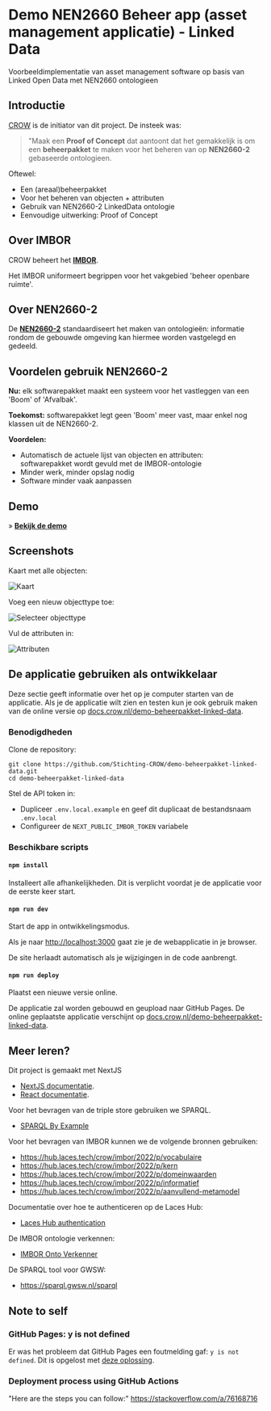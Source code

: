 # Demo NEN2660 Beheer app (asset management applicatie) - Linked Data

Voorbeeldimplementatie van asset management software op basis van Linked Open Data met NEN2660 ontologieen

## Introductie

[CROW](https://www.crow.nl/) is de initiator van dit project. De insteek was:

> "Maak een **Proof of Concept** dat aantoont dat het gemakkelijk is om een **beheerpakket** te maken voor het beheren van op **NEN2660-2** gebaseerde ontologieen.

Oftewel:

- Een (areaal)beheerpakket
- Voor het beheren van objecten + attributen
- Gebruik van NEN2660-2 LinkedData ontologie
- Eenvoudige uitwerking: Proof of Concept

## Over IMBOR

CROW beheert het **[IMBOR](https://www.crow.nl/imbor)**.

Het IMBOR uniformeert begrippen voor het vakgebied 'beheer openbare ruimte'.

## Over NEN2660-2

De **[NEN2660-2](https://docs.crow.nl/imbor/techdoc/#imbor-door-ontwikkeling-in-software)** standaardiseert het maken van ontologieën: informatie rondom de gebouwde omgeving kan hiermee worden vastgelegd en gedeeld.

## Voordelen gebruik NEN2660-2

**Nu:** elk softwarepakket maakt een systeem voor het vastleggen van een 'Boom' of 'Afvalbak'.

**Toekomst:** softwarepakket legt geen 'Boom' meer vast, maar enkel nog klassen uit de NEN2660-2.

**Voordelen:**
- Automatisch de actuele lijst van objecten en attributen:<br />softwarepakket wordt gevuld met de IMBOR-ontologie
- Minder werk, minder opslag nodig
- Software minder vaak aanpassen

## Demo

&raquo; [**Bekijk de demo**](https://docs.crow.nl/demo-beheerpakket-linked-data/)

## Screenshots

Kaart met alle objecten:

![Kaart](https://i.imgur.com/2xGID7i.png)

Voeg een nieuw objecttype toe:

![Selecteer objecttype](https://i.imgur.com/p6MtWcf.png)

Vul de attributen in:

![Attributen](https://i.imgur.com/KVh6d9J.png)

## De applicatie gebruiken als ontwikkelaar

Deze sectie geeft informatie over het op je computer starten van de applicatie. Als je de applicatie wilt zien en testen kun je ook gebruik maken van de online versie op [docs.crow.nl/demo-beheerpakket-linked-data](https://docs.crow.nl/demo-beheerpakket-linked-data/).

### Benodigdheden

Clone de repository:

    git clone https://github.com/Stichting-CROW/demo-beheerpakket-linked-data.git
    cd demo-beheerpakket-linked-data

Stel de API token in:

- Dupliceer `.env.local.example` en geef dit duplicaat de bestandsnaam `.env.local`
- Configureer de `NEXT_PUBLIC_IMBOR_TOKEN` variabele

### Beschikbare scripts

#### `npm install`

Installeert alle afhankelijkheden. Dit is verplicht voordat je de applicatie voor de eerste keer start.

#### `npm run dev`

Start de app in ontwikkelingsmodus.

Als je naar [http://localhost:3000](http://localhost:3000) gaat zie je de webapplicatie in je browser.

De site herlaadt automatisch als je wijzigingen in de code aanbrengt.

#### `npm run deploy`

Plaatst een nieuwe versie online.

De applicatie zal worden gebouwd en geupload naar GitHub Pages. De online geplaatste applicatie verschijnt op [docs.crow.nl/demo-beheerpakket-linked-data](https://docs.crow.nl/demo-beheerpakket-linked-data).

## Meer leren?

Dit project is gemaakt met NextJS
- [NextJS documentatie](https://nextjs.org/docs).
- [React documentatie](https://reactjs.org/).

Voor het bevragen van de triple store gebruiken we SPARQL.
- [SPARQL By Example](https://www.w3.org/2009/Talks/0615-qbe/)

Voor het bevragen van IMBOR kunnen we de volgende bronnen gebruiken:
- https://hub.laces.tech/crow/imbor/2022/p/vocabulaire
- https://hub.laces.tech/crow/imbor/2022/p/kern
- https://hub.laces.tech/crow/imbor/2022/p/domeinwaarden
- https://hub.laces.tech/crow/imbor/2022/p/informatief
- https://hub.laces.tech/crow/imbor/2022/p/aanvullend-metamodel

Documentatie over hoe te authenticeren op de Laces Hub:
- [Laces Hub authentication](https://docs.laces.tech/hub/9.0.8/security.html#authentication)

De IMBOR ontologie verkennen:
- [IMBOR Onto Verkenner](https://docs.crow.nl/onto-verkenner/imbor/#/view)

De SPARQL tool voor GWSW:
- https://sparql.gwsw.nl/sparql

## Note to self

### GitHub Pages: y is not defined

Er was het probleem dat GitHub Pages een foutmelding gaf: `y is not defined`. Dit is opgelost met [deze oplossing](https://github.com/alex3165/react-mapbox-gl/issues/931#issuecomment-826135957).

### Deployment process using GitHub Actions

"Here are the steps you can follow:"
https://stackoverflow.com/a/76168716
